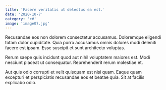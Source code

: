 ```yaml
---
title: 'Facere veritatis ut delectus ea est.'
date: '2020-10-7'
category: 'c#'
image: 'image07.jpg'
---
```


Recusandae eos non dolorem consectetur accusamus. Doloremque eligendi totam dolor cupiditate. Quia porro accusamus omnis dolores modi deleniti facere est ipsam. Esse suscipit et sunt architecto voluptas.
 Rerum saepe quis incidunt quod aut nihil voluptatem maiores est. Modi nesciunt placeat ut consequatur. Reprehenderit rerum molestiae et.
 Aut quis odio corrupti et velit quisquam est nisi quam. Eaque quam excepturi et perspiciatis recusandae eos et beatae quia. Sit at facilis explicabo odio.
